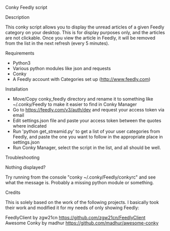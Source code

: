 Conky Feedly script

Description

This conky script allows you to display the unread articles of a given Feedly category on your desktop.  This is for display purposes only, and the articles are not clickable.  Once you view the article in Feedly, it will be removed from the list in the next refresh (every 5 minutes).

Requirements

- Python3
- Various python modules like json and requests
- Conky
- A Feedly account with Categories set up (http://www.feedly.com)

Installation

- Move/Copy conky_feedly directory and rename it to something like ~/.conky/Feedly to make it easier to find in Conky Manager
- Go to https://feedly.com/v3/auth/dev and request your access token via email
- Edit settings.json file and paste your access token between the quotes where indicated
- Run 'python get_streamid.py' to get a list of your user categories from Feedly, and paste the one you want to follow in the appropriate place in settings.json
- Run Conky Manager, select the script in the list, and all should be well.


Troubleshooting

Nothing displayed?  

Try running from the console "conky ~/.conky/Feedly/conkyrc" and see what the message is.  Probably a missing python module or something.

Credits

This is solely based on the work of the following projects.  I basically took their work and modified it for my needs of only showing Feedly:

FeedlyClient by zgw21cn https://github.com/zgw21cn/FeedlyClient
Awesome Conky by madhur https://github.com/madhur/awesome-conky
